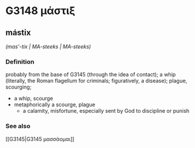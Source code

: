 # G3148 μάστιξ

## mástix

_(mas'-tix | MA-steeks | MA-steeks)_

### Definition

probably from the base of G3145 (through the idea of contact); a whip (literally, the Roman flagellum for criminals; figuratively, a disease); plague, scourging; 

- a whip, scourge
- metaphorically a scourge, plague
  - a calamity, misfortune, especially sent by God to discipline or punish

### See also

[[G3145|G3145 μασσάομαι]]

